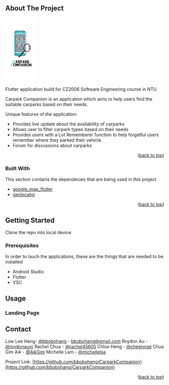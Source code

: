 <div id="top"></div>


<!-- ABOUT THE PROJECT -->
## About The Project
<img src="https://github.com/bbobohang/CarparkCompanion/blob/main/assets/logo.png" width="100" height="200">

Flutter application build for CZ2006 Software Engineering course in NTU

Carpark Companion is an application which aims to help users find the suitable carparks based on their needs.

Unique features of the application:
* Provides live update about the availability of carparks
* Allows user to filter carpark types based on their needs
* Provides users with a Lot Rememberer function to help forgetful users remember where they parked their vehicle
* Forum for discussions about carparks

<p align="right">(<a href="#top">back to top</a>)</p>



### Built With

This section contains the dependecies that are being used in this project

* [google_map_flutter](https://pub.dev/packages/google_maps_flutter)
* [geolocator](https://pub.dev/packages/geolocator)

<p align="right">(<a href="#top">back to top</a>)</p>



<!-- GETTING STARTED -->
## Getting Started

Clone the repo into local device

### Prerequisites

In order to lauch the applications, these are the things that are needed to be installed
* Android Studio
* Flutter
* VSC
 
<!-- USAGE EXAMPLES -->
## Usage

### Landing Page



<!-- CONTACT -->
## Contact

Low Lee Hang- [@bbobohang](https://github.com/bbobohang?tab=repositories) - bbobohang@gmail.com
Roydon Au - [@roydonauyr](https://github.com/roydonauyr) 
Rachel Chua - [@rachel45605](https://github.com/rachel45605)
Chloe Heng - [@cheenngg](https://github.com/cheenngg)
Chua Gim Aik - [@AikGim](https://github.com/AikGim)
Michelle Lam - [@michellelsa](https://github.com/michellelsa)


Project Link: [https://github.com/bbobohang/CarparkCompanion](https://github.com/bbobohang/CarparkCompanion)

<p align="right">(<a href="#top">back to top</a>)</p>


